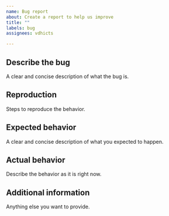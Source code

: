 ```yaml
---
name: Bug report
about: Create a report to help us improve
title: ""
labels: bug
assignees: vdhicts

---
```


## Describe the bug

A clear and concise description of what the bug is.

## Reproduction

Steps to reproduce the behavior.

## Expected behavior

A clear and concise description of what you expected to happen.

## Actual behavior

Describe the behavior as it is right now.

## Additional information

Anything else you want to provide.
